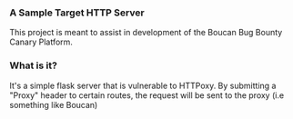 ### A Sample Target HTTP Server

This project is meant to assist in development of the Boucan Bug Bounty Canary Platform.

### What is it?

It's a simple flask server that is vulnerable to HTTPoxy. By submitting a "Proxy" header to certain routes, the request will be sent to the proxy (i.e something like Boucan)
